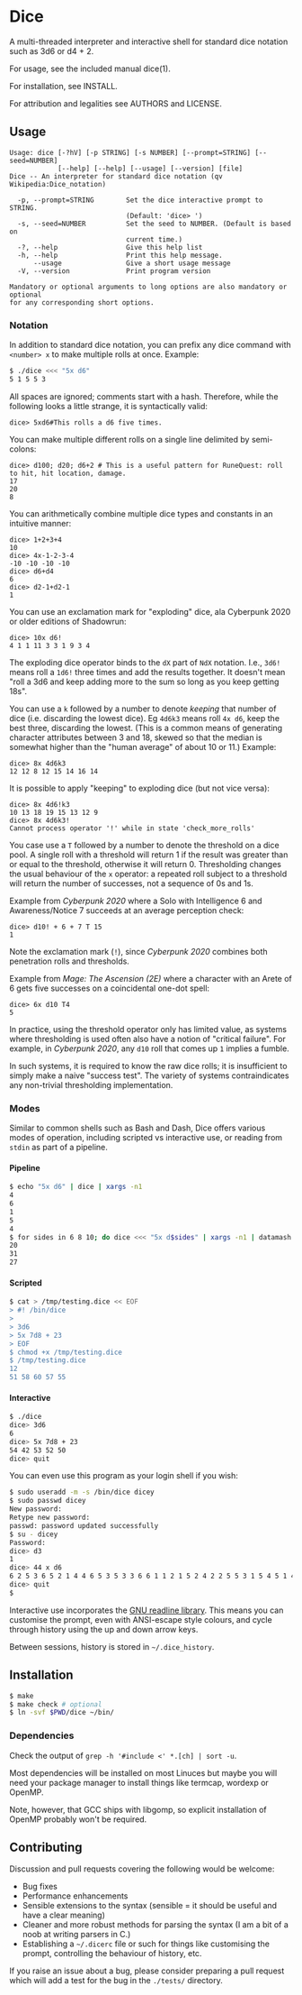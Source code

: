 Dice
====

A multi-threaded interpreter and interactive shell for standard dice notation such as 3d6 or d4 + 2.

For usage, see the included manual dice(1).

For installation, see INSTALL.

For attribution and legalities see AUTHORS and LICENSE.



Usage
----

```
Usage: dice [-?hV] [-p STRING] [-s NUMBER] [--prompt=STRING] [--seed=NUMBER]
            [--help] [--help] [--usage] [--version] [file]
Dice -- An interpreter for standard dice notation (qv Wikipedia:Dice_notation)

  -p, --prompt=STRING        Set the dice interactive prompt to STRING.
                             (Default: 'dice> ')
  -s, --seed=NUMBER          Set the seed to NUMBER. (Default is based on
                             current time.)
  -?, --help                 Give this help list
  -h, --help                 Print this help message.
      --usage                Give a short usage message
  -V, --version              Print program version

Mandatory or optional arguments to long options are also mandatory or optional
for any corresponding short options.
```

### Notation

In addition to standard dice notation,
you can prefix any dice command with `<number> x` to make multiple rolls at once.
Example:

```sh
$ ./dice <<< "5x d6"
5 1 5 5 3
```

All spaces are ignored; comments start with a hash.
Therefore, while the following looks a little strange, it is syntactically valid:

```
dice> 5xd6#This rolls a d6 five times.
```

You can make multiple different rolls on a single line delimited by semi-colons:

```
dice> d100; d20; d6+2 # This is a useful pattern for RuneQuest: roll to hit, hit location, damage.
17
20
8
```

You can arithmetically combine multiple dice types and constants in an intuitive manner:

```
dice> 1+2+3+4
10
dice> 4x-1-2-3-4
-10 -10 -10 -10
dice> d6+d4
6
dice> d2-1+d2-1
1
```

You can use an exclamation mark for "exploding" dice, ala Cyberpunk 2020 or older editions of Shadowrun:

```
dice> 10x d6!
4 1 1 11 3 3 1 9 3 4
```

The exploding dice operator binds to the `dX` part of `NdX` notation.
I.e., `3d6!` means roll a `1d6!` three times and add the results together.
It doesn't mean "roll a 3d6 and keep adding more to the sum so long as you keep getting 18s".


You can use a `k` followed by a number to denote _keeping_ that number of dice (i.e. discarding the lowest dice).
Eg `4d6k3` means roll `4x d6`, keep the best three, discarding the lowest.
(This is a common means of generating character attributes between 3 and 18, skewed so that the median is somewhat higher than the "human average" of about 10 or 11.)
Example:

```
dice> 8x 4d6k3
12 12 8 12 15 14 16 14
```

It is possible to apply "keeping" to exploding dice (but not vice versa):

```
dice> 8x 4d6!k3
10 13 18 19 15 13 12 9
dice> 8x 4d6k3!
Cannot process operator '!' while in state 'check_more_rolls'
```

You case use a `T` followed by a number to denote the threshold on a dice pool.
A single roll with a threshold will return 1 if the result was greater than or equal to the threshold, otherwise it will return 0.
Thresholding changes the usual behaviour of the `x` operator:
a repeated roll subject to a threshold will return the number of successes, not a sequence of 0s and 1s.

Example from _Cyberpunk 2020_ where a Solo with Intelligence 6 and Awareness/Notice 7 succeeds at an average perception check:

```
dice> d10! + 6 + 7 T 15
1
```

Note the exclamation mark (`!`), since _Cyberpunk 2020_ combines both penetration rolls and thresholds.

Example from _Mage: The Ascension (2E)_ where a character with an Arete of 6 gets five successes on a coincidental one-dot spell:

```
dice> 6x d10 T4
5
```

In practice, using the threshold operator only has limited value, as systems where thresholding is used often also have a notion of "critical failure".
For example, in _Cyberpunk 2020_, any `d10` roll that comes up `1` implies a fumble.

In such systems, it is required to know the raw dice rolls; it is insufficient to simply make a naive "success test".
The variety of systems contraindicates any non-trivial thresholding implementation.


### Modes

Similar to common shells such as Bash and Dash, Dice offers various modes of operation, including scripted vs interactive use, or reading from `stdin` as part of a pipeline.

#### Pipeline

```sh
$ echo "5x d6" | dice | xargs -n1
4
6
1
5
4
$ for sides in 6 8 10; do dice <<< "5x d$sides" | xargs -n1 | datamash sum 1; done
20
31
27
```


#### Scripted

```sh
$ cat > /tmp/testing.dice << EOF
> #! /bin/dice
>
> 3d6
> 5x 7d8 + 23
> EOF
$ chmod +x /tmp/testing.dice
$ /tmp/testing.dice
12
51 58 60 57 55
```


#### Interactive

```sh
$ ./dice
dice> 3d6
6
dice> 5x 7d8 + 23
54 42 53 52 50
dice> quit
```

You can even use this program as your login shell if you wish:

```sh
$ sudo useradd -m -s /bin/dice dicey
$ sudo passwd dicey
New password:
Retype new password:
passwd: password updated successfully
$ su - dicey
Password:
dice> d3
1
dice> 44 x d6
6 2 5 3 6 5 2 1 4 4 6 5 3 5 3 3 6 6 1 1 2 1 5 2 4 2 2 5 5 3 1 5 4 5 1 4 4 3 4 2 6 4 6 3
dice> quit
$
```

Interactive use incorporates the [GNU readline library](https://tiswww.case.edu/php/chet/readline/rltop.html).
This means you can customise the prompt, even with ANSI-escape style colours,
and cycle through history using the up and down arrow keys.

Between sessions, history is stored in `~/.dice_history`.


Installation
----

```sh
$ make
$ make check # optional
$ ln -svf $PWD/dice ~/bin/
```

### Dependencies

Check the output of `grep -h '#include <' *.[ch] | sort -u`.

Most dependencies will be installed on most Linuces but maybe you will need your
package manager to install things like termcap, wordexp or OpenMP.

Note, however, that GCC ships with libgomp, so explicit installation of OpenMP probably won't be required.


Contributing
----

Discussion and pull requests covering the following would be welcome:

* Bug fixes
* Performance enhancements
* Sensible extensions to the syntax (sensible = it should be useful and have a clear meaning)
* Cleaner and more robust methods for parsing the syntax (I am a bit of a noob at writing parsers in C.)
* Establishing a `~/.dicerc` file or such for things like customising the prompt, controlling the behaviour of history, etc.

If you raise an issue about a bug, please consider preparing a pull request which will add a test for the bug in the `./tests/` directory.

